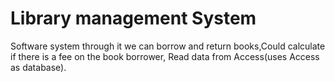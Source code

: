 # Library management System 
 Software system through it we can borrow and return books,Could calculate if there is a fee on the book borrower, Read data from Access(uses Access as database).
